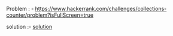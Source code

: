 Problem : - https://www.hackerrank.com/challenges/collections-counter/problem?isFullScreen=true

solution :- [solution](https://github.com/Shripad735/CodingProblems/blob/main/Hackerrank/collectioncounter/collectioncounter.py)
